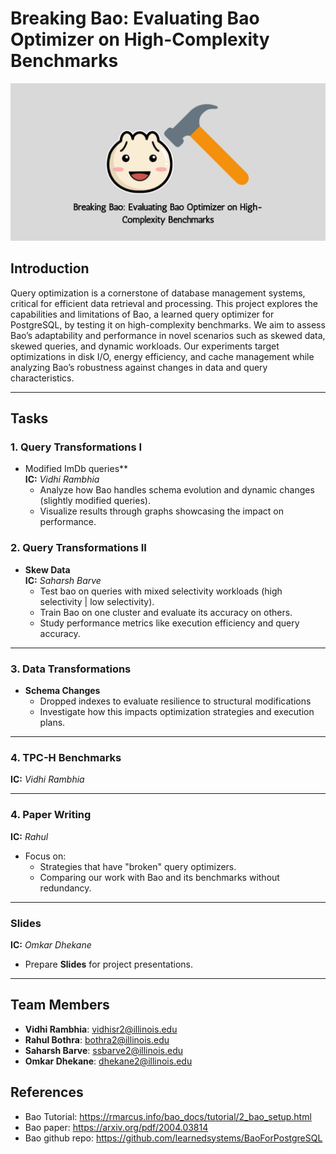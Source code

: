 # Breaking Bao: Evaluating Bao Optimizer on High-Complexity Benchmarks  

![Breaking Bao Banner](./docs/breakingbao-readme-banner.png)
## Introduction  
Query optimization is a cornerstone of database management systems, critical for efficient data retrieval and processing. This project explores the capabilities and limitations of Bao, a learned query optimizer for PostgreSQL, by testing it on high-complexity benchmarks. We aim to assess Bao’s adaptability and performance in novel scenarios such as skewed data, skewed queries, and dynamic workloads. Our experiments target optimizations in disk I/O, energy efficiency, and cache management while analyzing Bao’s robustness against changes in data and query characteristics.

---

## Tasks  

### **1. Query Transformations I**  
- Modified ImDb queries**  
  **IC:** *Vidhi Rambhia*  
  - Analyze how Bao handles schema evolution and dynamic changes (slightly modified queries).  
  - Visualize results through graphs showcasing the impact on performance.

### **2. Query Transformations II**  
- **Skew Data**  
  **IC:** *Saharsh Barve*  
  - Test bao on queries with mixed selectivity workloads (high selectivity | low selectivity).  
  - Train Bao on one cluster and evaluate its accuracy on others.  
  - Study performance metrics like execution efficiency and query accuracy.  

---

### **3. Data Transformations**  
- **Schema Changes**  
  - Dropped indexes to evaluate resilience to structural modifications
  - Investigate how this impacts optimization strategies and execution plans.

---

### **4. TPC-H Benchmarks**  
**IC:** *Vidhi Rambhia*  

---

### **4. Paper Writing**  
**IC:** *Rahul*  
- Focus on:  
  - Strategies that have "broken" query optimizers.  
  - Comparing our work with Bao and its benchmarks without redundancy.  

---

### **Slides**  
**IC:** *Omkar Dhekane* 
- Prepare **Slides** for project presentations.  

---

## Team Members  

- **Vidhi Rambhia**: vidhisr2@illinois.edu  
- **Rahul Bothra**: bothra2@illinois.edu  
- **Saharsh Barve**: ssbarve2@illinois.edu  
- **Omkar Dhekane**: dhekane2@illinois.edu  

## References
- Bao Tutorial: https://rmarcus.info/bao_docs/tutorial/2_bao_setup.html
- Bao paper: https://arxiv.org/pdf/2004.03814
- Bao github repo: https://github.com/learnedsystems/BaoForPostgreSQL

